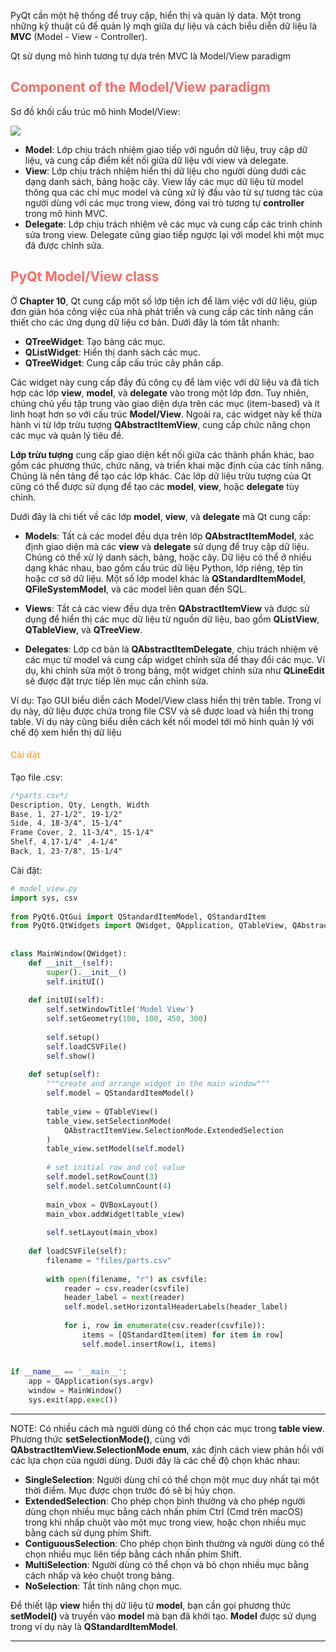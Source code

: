 PyQt cần một hệ thống để truy cập, hiển thị và quản lý data. Một trong những kỹ thuật cũ để quản lý mqh giữa dự liệu và cách biểu diễn dữ liệu là **MVC** (Model - View - Controller).

Qt sử dụng mô hình tương tự dựa trên MVC là Model/View paradigm

## <span style="color:rgb(255, 105, 97)">Component of the Model/View paradigm</span> 

Sơ đồ khối cấu trúc mô hình Model/View:

![](Pasted%20image%2020241005214421.png)


- **Model**: Lớp chịu trách nhiệm giao tiếp với nguồn dữ liệu, truy cập dữ liệu, và cung cấp điểm kết nối giữa dữ liệu với view và delegate.
- **View**: Lớp chịu trách nhiệm hiển thị dữ liệu cho người dùng dưới các dạng danh sách, bảng hoặc cây. View lấy các mục dữ liệu từ model thông qua các chỉ mục model và cũng xử lý đầu vào từ sự tương tác của người dùng với các mục trong view, đóng vai trò tương tự **controller** trong mô hình MVC.
- **Delegate**: Lớp chịu trách nhiệm vẽ các mục và cung cấp các trình chỉnh sửa trong view. Delegate cũng giao tiếp ngược lại với model khi một mục đã được chỉnh sửa.

## <span style="color:rgb(255, 105, 97)">PyQt Model/View class</span> 

Ở **Chapter 10**, Qt cung cấp một số lớp tiện ích để làm việc với dữ liệu, giúp đơn giản hóa công việc của nhà phát triển và cung cấp các tính năng cần thiết cho các ứng dụng dữ liệu cơ bản. Dưới đây là tóm tắt nhanh:

- **QTreeWidget**: Tạo bảng các mục.
- **QListWidget**: Hiển thị danh sách các mục.
- **QTreeWidget**: Cung cấp cấu trúc cây phân cấp.

Các widget này cung cấp đầy đủ công cụ để làm việc với dữ liệu và đã tích hợp các lớp **view**, **model**, và **delegate** vào trong một lớp đơn. Tuy nhiên, chúng chủ yếu tập trung vào giao diện dựa trên các mục (item-based) và ít linh hoạt hơn so với cấu trúc **Model/View**. Ngoài ra, các widget này kế thừa hành vi từ lớp trừu tượng **QAbstractItemView**, cung cấp chức năng chọn các mục và quản lý tiêu đề.

**Lớp trừu tượng** cung cấp giao diện kết nối giữa các thành phần khác, bao gồm các phương thức, chức năng, và triển khai mặc định của các tính năng. Chúng là nền tảng để tạo các lớp khác. Các lớp dữ liệu trừu tượng của Qt cũng có thể được sử dụng để tạo các **model**, **view**, hoặc **delegate** tùy chỉnh.

Dưới đây là chi tiết về các lớp **model**, **view**, và **delegate** mà Qt cung cấp:

- **Models**: Tất cả các model đều dựa trên lớp **QAbstractItemModel**, xác định giao diện mà các **view** và **delegate** sử dụng để truy cập dữ liệu. Chúng có thể xử lý danh sách, bảng, hoặc cây. Dữ liệu có thể ở nhiều dạng khác nhau, bao gồm cấu trúc dữ liệu Python, lớp riêng, tệp tin hoặc cơ sở dữ liệu. Một số lớp model khác là **QStandardItemModel**, **QFileSystemModel**, và các model liên quan đến SQL.

- **Views**: Tất cả các view đều dựa trên **QAbstractItemView** và được sử dụng để hiển thị các mục dữ liệu từ nguồn dữ liệu, bao gồm **QListView**, **QTableView**, và **QTreeView**.

- **Delegates**: Lớp cơ bản là **QAbstractItemDelegate**, chịu trách nhiệm vẽ các mục từ model và cung cấp widget chỉnh sửa để thay đổi các mục. Ví dụ, khi chỉnh sửa một ô trong bảng, một widget chỉnh sửa như **QLineEdit** sẽ được đặt trực tiếp lên mục cần chỉnh sửa.

Ví dụ: Tạo GUI biểu diễn cách Model/View class hiển thị trên table. Trong ví dụ này, dữ liệu được chứa trong file CSV và sẽ được load và hiển thị trong table. Ví dụ này cũng biểu diễn cách kết nối model tới mô hình quản lý với chế độ xem hiển thị dữ liệu

#### <span style="color:rgb(255, 179, 91)">Cài đặt</span> 

Tạo file .csv:

```css
/*parts.csv*/
Description, Qty, Length, Width  
Base, 1, 27-1/2", 19-1/2"  
Side, 4, 18-3/4", 15-1/4"  
Frame Cover, 2, 11-3/4", 15-1/4"  
Shelf, 4,17-1/4" ,4-1/4"  
Back, 1, 23-7/8", 15-1/4"
```

Cài đặt:
```python
# model_view.py
import sys, csv  
  
from PyQt6.QtGui import QStandardItemModel, QStandardItem  
from PyQt6.QtWidgets import QWidget, QApplication, QTableView, QAbstractItemView, QVBoxLayout, QFileDialog  
  
  
class MainWindow(QWidget):  
    def __init__(self):  
        super().__init__()  
        self.initUI()  
  
    def initUI(self):  
        self.setWindowTitle('Model View')  
        self.setGeometry(100, 100, 450, 300)  
  
        self.setup()  
        self.loadCSVFile()  
        self.show()  
  
    def setup(self):  
        """create and arrange widget in the main window"""  
        self.model = QStandardItemModel()  
  
        table_view = QTableView()  
        table_view.setSelectionMode(  
            QAbstractItemView.SelectionMode.ExtendedSelection  
        )  
        table_view.setModel(self.model)  
  
        # set initial row and col value  
        self.model.setRowCount(3)  
        self.model.setColumnCount(4)  
  
        main_vbox = QVBoxLayout()  
        main_vbox.addWidget(table_view)  
  
        self.setLayout(main_vbox)  
  
    def loadCSVFile(self):  
        filename = "files/parts.csv"  
  
        with open(filename, "r") as csvfile:  
            reader = csv.reader(csvfile)  
            header_label = next(reader)  
            self.model.setHorizontalHeaderLabels(header_label)  
  
            for i, row in enumerate(csv.reader(csvfile)):  
                items = [QStandardItem(item) for item in row]  
                self.model.insertRow(i, items)  
  
  
if __name__ == '__main__':  
    app = QApplication(sys.argv)  
    window = MainWindow()  
    sys.exit(app.exec())
```

---
NOTE:
Có nhiều cách mà người dùng có thể chọn các mục trong **table view**. Phương thức **setSelectionMode()**, cùng với **QAbstractItemView.SelectionMode enum**, xác định cách view phản hồi với các lựa chọn của người dùng. Dưới đây là các chế độ chọn khác nhau:

- **SingleSelection**: Người dùng chỉ có thể chọn một mục duy nhất tại một thời điểm. Mục được chọn trước đó sẽ bị hủy chọn.
- **ExtendedSelection**: Cho phép chọn bình thường và cho phép người dùng chọn nhiều mục bằng cách nhấn phím Ctrl (Cmd trên macOS) trong khi nhấp chuột vào một mục trong view, hoặc chọn nhiều mục bằng cách sử dụng phím Shift.
- **ContiguousSelection**: Cho phép chọn bình thường và người dùng có thể chọn nhiều mục liên tiếp bằng cách nhấn phím Shift.
- **MultiSelection**: Người dùng có thể chọn và bỏ chọn nhiều mục bằng cách nhấp và kéo chuột trong bảng.
- **NoSelection**: Tắt tính năng chọn mục.

Để thiết lập **view** hiển thị dữ liệu từ **model**, bạn cần gọi phương thức **setModel()** và truyền vào **model** mà bạn đã khởi tạo. **Model** được sử dụng trong ví dụ này là **QStandardItemModel**.

---

